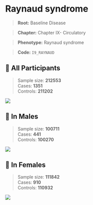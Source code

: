# Raynaud syndrome

> **Root:** Baseline Disease  

> **Chapter:** Chapter IX- Circulatory  

> **Phenotype:** Raynaud syndrome  

> **Code:** `I9_RAYNAUD`

## 🧪 All Participants  
> Sample size: **212553**  
> Cases: **1351**  
> Controls: **211202**
<img src="/Disease/Figures/ALL/Incidence/I9_RAYNAUD.png"/>
<CsvTable src="/Disease_Data/ALL/Incidence/COX_I9_RAYNAUD.csv" label="🔍 View full results" />

## 👨 In Males  
> Sample size: **100711**  
> Cases: **441**  
> Controls: **100270**
<img src="/Disease/Figures/Male/Incidence/I9_RAYNAUD.png"/>
<CsvTable src="/Disease_Data/Male/Incidence/COX_I9_RAYNAUD.csv" label="🔍 View full results" />

## 👩 In Females  
> Sample size: **111842**  
> Cases: **910**  
> Controls: **110932**
<img src="/Disease/Figures/Female/Incidence/I9_RAYNAUD.png"/>
<CsvTable src="/Disease_Data/Female/Incidence/COX_I9_RAYNAUD.csv" label="🔍 View full results" />
